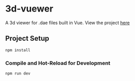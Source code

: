 # 3d-vuewer

A 3d viewer for .dae files built in Vue. View the project [here](https://compassionate-kepler-1299be.netlify.app/)

## Project Setup
```sh
npm install
```

### Compile and Hot-Reload for Development
```sh
npm run dev
```
